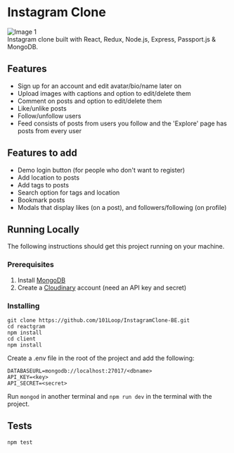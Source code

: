 # Instagram Clone

![Image 1](https://raw.githubusercontent.com/himanshup/instagram-clone/master/screenshots/image1.png)  
Instagram clone built with React, Redux, Node.js, Express, Passport.js &
MongoDB.

## Features

- Sign up for an account and edit avatar/bio/name later on
- Upload images with captions and option to edit/delete them
- Comment on posts and option to edit/delete them
- Like/unlike posts
- Follow/unfollow users
- Feed consists of posts from users you follow and the 'Explore' page has posts
  from every user

## Features to add

- Demo login button (for people who don't want to register)
- Add location to posts
- Add tags to posts
- Search option for tags and location
- Bookmark posts
- Modals that display likes (on a post), and followers/following (on profile)

## Running Locally

The following instructions should get this project running on your machine.

### Prerequisites

1. Install [MongoDB](https://www.mongodb.com/)
2. Create a [Cloudinary](https://cloudinary.com/) account (need an API key and
   secret)

### Installing

```
git clone https://github.com/101Loop/InstagramClone-BE.git
cd reactgram
npm install
cd client
npm install
```

Create a .env file in the root of the project and add the following:

```
DATABASEURL=mongodb://localhost:27017/<dbname>
API_KEY=<key>
API_SECRET=<secret>
```

Run `mongod` in another terminal and `npm run dev` in the terminal with the
project.

## Tests

```
npm test
```
